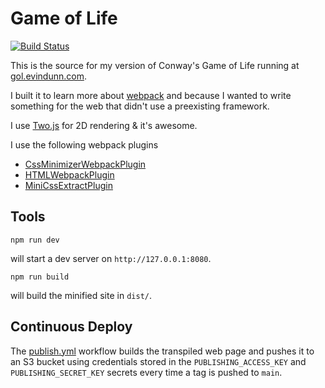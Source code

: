 # Game of Life

[![Build Status](https://github.com/evindunn/life/actions/workflows/publish.yml/badge.svg)](https://github.com/evindunn/life/actions/workflows/publish.yml)

This is the source for my version of Conway's Game of Life running
at [gol.evindunn.com](https://gol.evindunn.com).

I built it to learn more about [webpack](https://webpack.js.org) and 
because I wanted to write something for the web that didn't use a 
preexisting framework.

I use [Two.js](https://two.js.org) for 2D rendering & it's awesome.

I use the following webpack plugins
* [CssMinimizerWebpackPlugin](https://webpack.js.org/plugins/css-minimizer-webpack-plugin/)
* [HTMLWebpackPlugin](https://webpack.js.org/plugins/html-webpack-plugin/)
* [MiniCssExtractPlugin](https://webpack.js.org/plugins/mini-css-extract-plugin/)

## Tools

```
npm run dev
```

will start a dev server on `http://127.0.0.1:8080`.

```
npm run build
```

will build the minified site in `dist/`.

## Continuous Deploy

The [publish.yml](./.github/workflows/publish.yml) workflow builds
the transpiled web page and pushes it to an S3 bucket using credentials 
stored in the `PUBLISHING_ACCESS_KEY` and `PUBLISHING_SECRET_KEY` 
secrets every time a tag is pushed to `main`.
